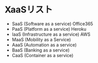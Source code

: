 # XaaSリスト

- SaaS (Software as a service) Office365
- PaaS (Platform as a service) Heroku
- IaaS (Infrastructure as a service) AWS
- MaaS (Mobility as a Service)
- AaaS (Automation as a service)
- BaaS (Banking as a service)
- CaaS (Container as a service)
